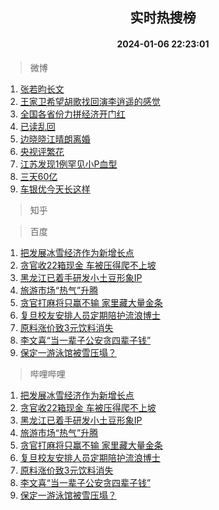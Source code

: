 <div align="center"><h2>实时热搜榜</h2><h4>2024-01-06 22:23:01</h4></div>

> 微博  

1. [张若昀长文](https://s.weibo.com/weibo?q=%E5%BC%A0%E8%8B%A5%E6%98%80%E9%95%BF%E6%96%87&t=31&band_rank=1&Refer=top)<br />
2. [王家卫希望胡歌找回演李逍遥的感觉](https://s.weibo.com/weibo?q=%23%E7%8E%8B%E5%AE%B6%E5%8D%AB%E5%B8%8C%E6%9C%9B%E8%83%A1%E6%AD%8C%E6%89%BE%E5%9B%9E%E6%BC%94%E6%9D%8E%E9%80%8D%E9%81%A5%E7%9A%84%E6%84%9F%E8%A7%89%23&t=31&band_rank=2&Refer=top)<br />
3. [全国各省份力拼经济开门红](https://s.weibo.com/weibo?q=%23%E5%85%A8%E5%9B%BD%E5%90%84%E7%9C%81%E4%BB%BD%E5%8A%9B%E6%8B%BC%E7%BB%8F%E6%B5%8E%E5%BC%80%E9%97%A8%E7%BA%A2%23&t=31&band_rank=3&Refer=top)<br />
4. [已读乱回](https://s.weibo.com/weibo?q=%23%E5%B7%B2%E8%AF%BB%E4%B9%B1%E5%9B%9E%23&t=31&band_rank=4&Refer=top)<br />
5. [边晓晓江晴朗离婚](https://s.weibo.com/weibo?q=%E8%BE%B9%E6%99%93%E6%99%93%E6%B1%9F%E6%99%B4%E6%9C%97%E7%A6%BB%E5%A9%9A&t=31&band_rank=5&Refer=top)<br />
6. [央视评繁花](https://s.weibo.com/weibo?q=%23%E5%A4%AE%E8%A7%86%E8%AF%84%E7%B9%81%E8%8A%B1%23&t=31&band_rank=6&Refer=top)<br />
7. [江苏发现1例罕见小P血型](https://s.weibo.com/weibo?q=%23%E6%B1%9F%E8%8B%8F%E5%8F%91%E7%8E%B01%E4%BE%8B%E7%BD%95%E8%A7%81%E5%B0%8FP%E8%A1%80%E5%9E%8B%23&t=31&band_rank=7&Refer=top)<br />
8. [三天60亿](https://s.weibo.com/weibo?q=%E4%B8%89%E5%A4%A960%E4%BA%BF&t=31&band_rank=8&Refer=top)<br />
9. [车银优今天长这样](https://s.weibo.com/weibo?q=%E8%BD%A6%E9%93%B6%E4%BC%98%E4%BB%8A%E5%A4%A9%E9%95%BF%E8%BF%99%E6%A0%B7&t=31&band_rank=9&Refer=top)<br />

> 知乎  


> 百度  

1. [把发展冰雪经济作为新增长点](https://www.baidu.com/s?wd=%E6%8A%8A%E5%8F%91%E5%B1%95%E5%86%B0%E9%9B%AA%E7%BB%8F%E6%B5%8E%E4%BD%9C%E4%B8%BA%E6%96%B0%E5%A2%9E%E9%95%BF%E7%82%B9&sa=fyb_news&rsv_dl=fyb_news)<br />
2. [贪官收22箱现金 车被压得爬不上坡](https://www.baidu.com/s?wd=%E8%B4%AA%E5%AE%98%E6%94%B622%E7%AE%B1%E7%8E%B0%E9%87%91+%E8%BD%A6%E8%A2%AB%E5%8E%8B%E5%BE%97%E7%88%AC%E4%B8%8D%E4%B8%8A%E5%9D%A1&sa=fyb_news&rsv_dl=fyb_news)<br />
3. [黑龙江已着手研发小土豆形象IP](https://www.baidu.com/s?wd=%E9%BB%91%E9%BE%99%E6%B1%9F%E5%B7%B2%E7%9D%80%E6%89%8B%E7%A0%94%E5%8F%91%E5%B0%8F%E5%9C%9F%E8%B1%86%E5%BD%A2%E8%B1%A1IP&sa=fyb_news&rsv_dl=fyb_news)<br />
4. [旅游市场“热气”升腾](https://www.baidu.com/s?wd=%E6%97%85%E6%B8%B8%E5%B8%82%E5%9C%BA%E2%80%9C%E7%83%AD%E6%B0%94%E2%80%9D%E5%8D%87%E8%85%BE&sa=fyb_news&rsv_dl=fyb_news)<br />
5. [贪官打麻将只赢不输 家里藏大量金条](https://www.baidu.com/s?wd=%E8%B4%AA%E5%AE%98%E6%89%93%E9%BA%BB%E5%B0%86%E5%8F%AA%E8%B5%A2%E4%B8%8D%E8%BE%93+%E5%AE%B6%E9%87%8C%E8%97%8F%E5%A4%A7%E9%87%8F%E9%87%91%E6%9D%A1&sa=fyb_news&rsv_dl=fyb_news)<br />
6. [复旦校友安排人员定期陪护流浪博士](https://www.baidu.com/s?wd=%E5%A4%8D%E6%97%A6%E6%A0%A1%E5%8F%8B%E5%AE%89%E6%8E%92%E4%BA%BA%E5%91%98%E5%AE%9A%E6%9C%9F%E9%99%AA%E6%8A%A4%E6%B5%81%E6%B5%AA%E5%8D%9A%E5%A3%AB&sa=fyb_news&rsv_dl=fyb_news)<br />
7. [原料涨价致3元饮料消失](https://www.baidu.com/s?wd=%E5%8E%9F%E6%96%99%E6%B6%A8%E4%BB%B7%E8%87%B43%E5%85%83%E9%A5%AE%E6%96%99%E6%B6%88%E5%A4%B1&sa=fyb_news&rsv_dl=fyb_news)<br />
8. [李文喜“当一辈子公安贪四辈子钱”](https://www.baidu.com/s?wd=%E6%9D%8E%E6%96%87%E5%96%9C%E2%80%9C%E5%BD%93%E4%B8%80%E8%BE%88%E5%AD%90%E5%85%AC%E5%AE%89%E8%B4%AA%E5%9B%9B%E8%BE%88%E5%AD%90%E9%92%B1%E2%80%9D&sa=fyb_news&rsv_dl=fyb_news)<br />
9. [保定一游泳馆被雪压塌？](https://www.baidu.com/s?wd=%E4%BF%9D%E5%AE%9A%E4%B8%80%E6%B8%B8%E6%B3%B3%E9%A6%86%E8%A2%AB%E9%9B%AA%E5%8E%8B%E5%A1%8C%EF%BC%9F&sa=fyb_news&rsv_dl=fyb_news)<br />

> 哔哩哔哩  

1. [把发展冰雪经济作为新增长点](https://www.baidu.com/s?wd=%E6%8A%8A%E5%8F%91%E5%B1%95%E5%86%B0%E9%9B%AA%E7%BB%8F%E6%B5%8E%E4%BD%9C%E4%B8%BA%E6%96%B0%E5%A2%9E%E9%95%BF%E7%82%B9&sa=fyb_news&rsv_dl=fyb_news)<br />
2. [贪官收22箱现金 车被压得爬不上坡](https://www.baidu.com/s?wd=%E8%B4%AA%E5%AE%98%E6%94%B622%E7%AE%B1%E7%8E%B0%E9%87%91+%E8%BD%A6%E8%A2%AB%E5%8E%8B%E5%BE%97%E7%88%AC%E4%B8%8D%E4%B8%8A%E5%9D%A1&sa=fyb_news&rsv_dl=fyb_news)<br />
3. [黑龙江已着手研发小土豆形象IP](https://www.baidu.com/s?wd=%E9%BB%91%E9%BE%99%E6%B1%9F%E5%B7%B2%E7%9D%80%E6%89%8B%E7%A0%94%E5%8F%91%E5%B0%8F%E5%9C%9F%E8%B1%86%E5%BD%A2%E8%B1%A1IP&sa=fyb_news&rsv_dl=fyb_news)<br />
4. [旅游市场“热气”升腾](https://www.baidu.com/s?wd=%E6%97%85%E6%B8%B8%E5%B8%82%E5%9C%BA%E2%80%9C%E7%83%AD%E6%B0%94%E2%80%9D%E5%8D%87%E8%85%BE&sa=fyb_news&rsv_dl=fyb_news)<br />
5. [贪官打麻将只赢不输 家里藏大量金条](https://www.baidu.com/s?wd=%E8%B4%AA%E5%AE%98%E6%89%93%E9%BA%BB%E5%B0%86%E5%8F%AA%E8%B5%A2%E4%B8%8D%E8%BE%93+%E5%AE%B6%E9%87%8C%E8%97%8F%E5%A4%A7%E9%87%8F%E9%87%91%E6%9D%A1&sa=fyb_news&rsv_dl=fyb_news)<br />
6. [复旦校友安排人员定期陪护流浪博士](https://www.baidu.com/s?wd=%E5%A4%8D%E6%97%A6%E6%A0%A1%E5%8F%8B%E5%AE%89%E6%8E%92%E4%BA%BA%E5%91%98%E5%AE%9A%E6%9C%9F%E9%99%AA%E6%8A%A4%E6%B5%81%E6%B5%AA%E5%8D%9A%E5%A3%AB&sa=fyb_news&rsv_dl=fyb_news)<br />
7. [原料涨价致3元饮料消失](https://www.baidu.com/s?wd=%E5%8E%9F%E6%96%99%E6%B6%A8%E4%BB%B7%E8%87%B43%E5%85%83%E9%A5%AE%E6%96%99%E6%B6%88%E5%A4%B1&sa=fyb_news&rsv_dl=fyb_news)<br />
8. [李文喜“当一辈子公安贪四辈子钱”](https://www.baidu.com/s?wd=%E6%9D%8E%E6%96%87%E5%96%9C%E2%80%9C%E5%BD%93%E4%B8%80%E8%BE%88%E5%AD%90%E5%85%AC%E5%AE%89%E8%B4%AA%E5%9B%9B%E8%BE%88%E5%AD%90%E9%92%B1%E2%80%9D&sa=fyb_news&rsv_dl=fyb_news)<br />
9. [保定一游泳馆被雪压塌？](https://www.baidu.com/s?wd=%E4%BF%9D%E5%AE%9A%E4%B8%80%E6%B8%B8%E6%B3%B3%E9%A6%86%E8%A2%AB%E9%9B%AA%E5%8E%8B%E5%A1%8C%EF%BC%9F&sa=fyb_news&rsv_dl=fyb_news)<br />
